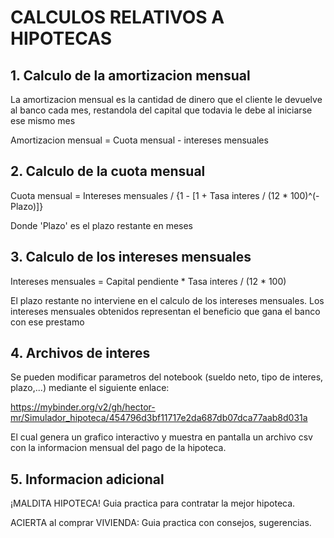 # CALCULOS RELATIVOS A HIPOTECAS



## 1. Calculo de la amortizacion mensual


La amortizacion mensual es la cantidad de dinero que el cliente le devuelve al banco cada mes,
restandola del capital que todavia le debe al iniciarse ese mismo mes

Amortizacion mensual = Cuota mensual - intereses mensuales



## 2. Calculo de la cuota mensual


Cuota mensual = Intereses mensuales / {1 - [1 + Tasa interes / (12 * 100)^(-Plazo)]}

Donde 'Plazo' es el plazo restante en meses



## 3. Calculo de los intereses mensuales


Intereses mensuales = Capital pendiente * Tasa interes  / (12 * 100)

El plazo restante no interviene en el calculo de los intereses mensuales.
Los intereses mensuales obtenidos representan el beneficio que gana el banco con ese prestamo



## 4. Archivos de interes

Se pueden modificar parametros del notebook (sueldo neto, tipo de interes, plazo,...)
mediante el siguiente enlace:

https://mybinder.org/v2/gh/hector-mr/Simulador_hipoteca/454796d3bf11717e2da687db07dca77aab8d031a

El cual genera un grafico interactivo y muestra en pantalla un archivo csv con la informacion
mensual del pago de la hipoteca.



## 5. Informacion adicional


¡MALDITA HIPOTECA! Guia practica para contratar la mejor hipoteca.

ACIERTA al comprar VIVIENDA: Guia practica con consejos, sugerencias.
